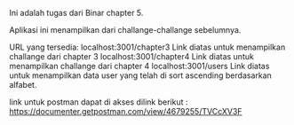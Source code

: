 Ini adalah tugas dari Binar chapter 5.

Aplikasi ini menampilkan dari challange-challange sebelumnya.

URL yang tersedia:
localhost:3001/chapter3
Link diatas untuk menampilkan challange dari chapter 3
localhost:3001/chapter4
Link diatas untuk menampilkan challange dari chapter 4
localhost:3001/users
Link diatas untuk menampilkan data user yang telah di sort ascending berdasarkan alfabet.

link untuk postman dapat di akses dilink berikut : https://documenter.getpostman.com/view/4679255/TVCcXV3F
